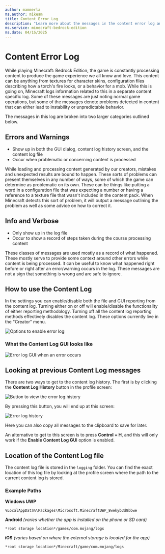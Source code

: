 ```yaml
---
author: mammerla
ms.author: mikeam
title: Content Error Log
description: "Learn more about the messages in the content error log and what they mean"
ms.service: minecraft-bedrock-edition
ms.date: 04/16/2025
---
```


# Content Error Log

While playing Minecraft: Bedrock Edition, the game is constantly processing content to produce the game experience we all know and love. This content can be anything from textures for character skins, configuration files describing how a torch's fire looks, or a behavior for a mob. While this is going on, Minecraft logs information related to this in a separate content specific log. Some of these messages are just noting normal game operations, but some of the messages denote problems detected in content that can either lead to instability or unpredictable behavior.

The messages in this log are broken into two larger categories outlined below.

## Errors and Warnings

- Show up in both the GUI dialog, content log history screen, and the content log file
- Occur when problematic or concerning content is processed

While loading and processing content generated by our creators, mistakes and unexpected results are bound to happen. These sorts of problems can present themselves in any number of ways, some of which the game can determine as problematic on its own. These can be things like putting a word in a configuration file that was expecting a number or having a reference to a texture file that wasn't included in the content pack. When Minecraft detects this sort of problem, it will output a message outlining the problem as well as some advice on how to correct it.

## Info and Verbose

- Only show up in the log file
- Occur to show a record of steps taken during the course processing content

These classes of messages are used mostly as a record of what happened. These mostly serve to provide some context around other errors while content is being processed. It can be useful to know what happened right before or right after an error/warning occurs in the log. These messages are not a sign that something is wrong and are safe to ignore.

## How to use the Content Log

In the settings you can enable/disable both the file and GUI reporting from the content log. Turning either on or off will enable/disable the functionality of either reporting methodology. Turning off all the content log reporting methods effectively disables the content log. These options currently live in the "Creator" menu.

![Options to enable error log](Media/ContentErrorLog/enablecontentlog.png)

### What the Content Log GUI looks like

![Error log GUI when an error occurs](Media/ContentErrorLog/gui.png)

## Looking at previous Content Log messages

There are two ways to get to the content log history. The first is by clicking the **Content Log History** button in the profile screen:

![Button to view the error log history](Media/ContentErrorLog/historyaccess.png)

By pressing this button, you will end up at this screen:

![Error log history](Media/ContentErrorLog/history.png)

Here you can also copy all messages to the clipboard to save for later.

An alternative to get to this screen is to press **Control + H**, and this will only work if the **Enable Content Log GUI** option is enabled.

## Location of the Content Log file

The content log file is stored in the `logging` folder. You can find the exact location of this log file by looking at the profile screen where the path to the current content log is stored.

### Example Paths

**Windows UWP**

`%LocalAppData%\Packages\Microsoft.MinecraftUWP_8wekyb3d8bbwe`

**Android** *(varies whether the app is installed on the phone or SD card)*

`*root storage location*/games/com.mojang/logs`

**iOS** *(varies based on where the external storage is located for the app)*

`*root storage location*/Minecraft/game/com.mojang/logs`
